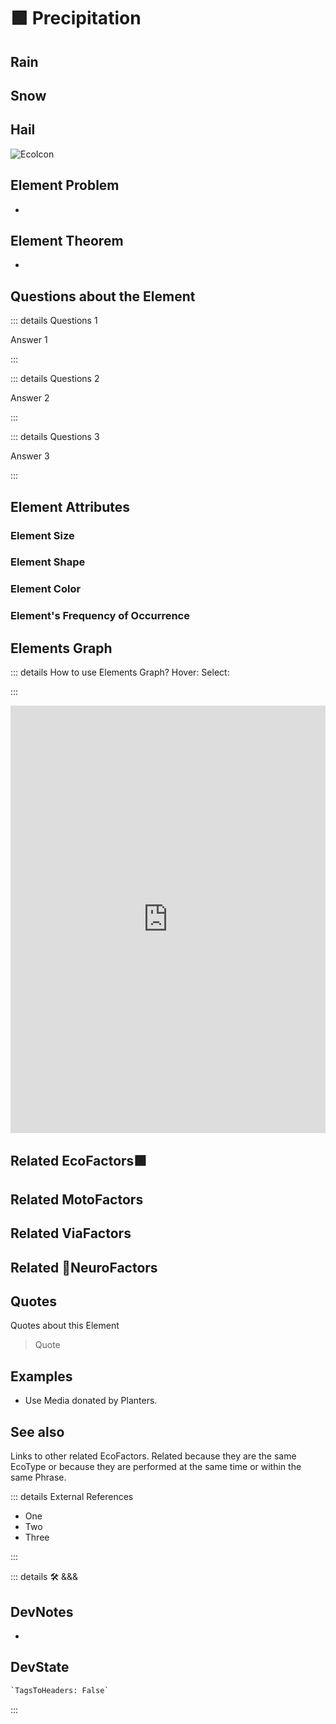 
# 🟩  <eco>Precipitation</eco>

## Rain

## Snow

## Hail

![EcoIcon](/Eco/Eco_Icon.png)

## Element Problem

-

## Element Theorem

-

## Questions about the Element

::: details Questions 1

Answer 1

:::

::: details Questions 2

Answer 2

:::

::: details Questions 3

Answer 3

:::

## Element Attributes

### Element Size

### Element Shape

### Element Color

### Element's Frequency of Occurrence

## Elements Graph

::: details How to use Elements Graph?
Hover:
Select:

:::

<iframe
    width="100%"
    height="684"
    frameborder="0"
    src="https://observablehq.com/embed/@d3/force-directed-graph/2?cells=chart"
></iframe>

## Related <eco>EcoFactors</eco>🟩

## Related <moto>MotoFactors</moto>

## Related <via>ViaFactors</via>

## Related 💜<neuro>NeuroFactors</neuro>

## Quotes

Quotes about this Element

> Quote

## Examples

- Use Media donated by Planters.

## See also

Links to other related EcoFactors. Related because they are the same EcoType or because they are performed at the same time or within the same Phrase.

::: details External References

- One
- Two
- Three

:::

::: details 🛠 <dev>&&&</dev>

## DevNotes

-

## DevState

```py
`TagsToHeaders: False`
```

:::
